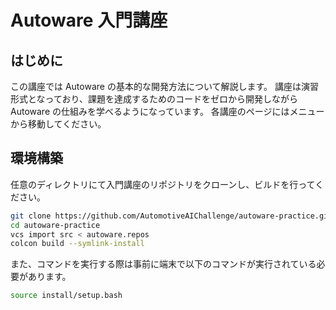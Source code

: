 # Autoware 入門講座

## はじめに

この講座では Autoware の基本的な開発方法について解説します。
講座は演習形式となっており、課題を達成するためのコードをゼロから開発しながら Autoware の仕組みを学べるようになっています。
各講座のページにはメニューから移動してください。

## 環境構築

任意のディレクトリにて入門講座のリポジトリをクローンし、ビルドを行ってください。

```bash
git clone https://github.com/AutomotiveAIChallenge/autoware-practice.git
cd autoware-practice
vcs import src < autoware.repos
colcon build --symlink-install
```

また、コマンドを実行する際は事前に端末で以下のコマンドが実行されている必要があります。

```bash
source install/setup.bash
```
